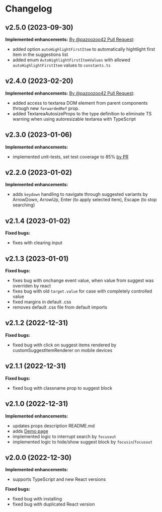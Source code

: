 # Changelog

## v2.5.0 (2023-09-30)

**Implemented enhancements:**
[By @pazoozoo42 Pull Request](https://github.com/marylorian/react-textarea-with-suggest/pull/9):
- added option `autoHighlightFirstItem` to automatically hightlight first item in the suggestions list
- added enum `AutoHighlightFirstItemValues` with allowed `autoHighlightFirstItem` values to `constants.ts`

## v2.4.0 (2023-02-20)

**Implemented enhancements:**
[By @pazoozoo42 Pull Request](https://github.com/marylorian/react-textarea-with-suggest/pull/8):
- added access to textarea DOM element from parent components through new `forwardedRef` prop. 
- added TextareaAutosizeProps to the type definition to eliminate TS warning when using autoresizable textarea with TypeScript

## v2.3.0 (2023-01-06)

**Implemented enhancements:**
- implemented unit-tests, set test coverage to 85% [by PR](https://github.com/marylorian/react-textarea-with-suggest/pull/7)

## v2.2.0 (2023-01-02)

**Implemented enhancements:**
- adds `keydown` handling to navigate through suggested variants by ArrowDown, ArrowUp, Enter (to apply selected item), Escape (to stop searching)

## v2.1.4 (2023-01-02)

**Fixed bugs:**
- fixes with clearing input

## v2.1.3 (2023-01-01)

**Fixed bugs:**
- fixes bug with onchange event value, when value from suggest was overriden by react
- fixes bug with old `target.value` for case with completely controlled value
- fixed margins in default .css
- removes default .css file from default imports

## v2.1.2 (2022-12-31)

**Fixed bugs:**
- fixed bug with click on suggest items rendered by customSuggestItemRenderer on mobile devices

## v2.1.1 (2022-12-31)

**Fixed bugs:**
- fixed bug with classname prop to suggest block

## v2.1.0 (2022-12-31)

**Implemented enhancements:**
- updates props description README.md
- adds [Demo page](https://marylorian.github.io/react-textarea-with-suggest/)
- implemented logic to interrupt search by `focusout`
- implemented logic to hide/show suggest block by `focusin`/`focusout`

## v2.0.0 (2022-12-30)

**Implemented enhancements:**
- supports TypeScript and new React versions

**Fixed bugs:**
- fixed bug with installing
- fixed bug with duplicated React version 
